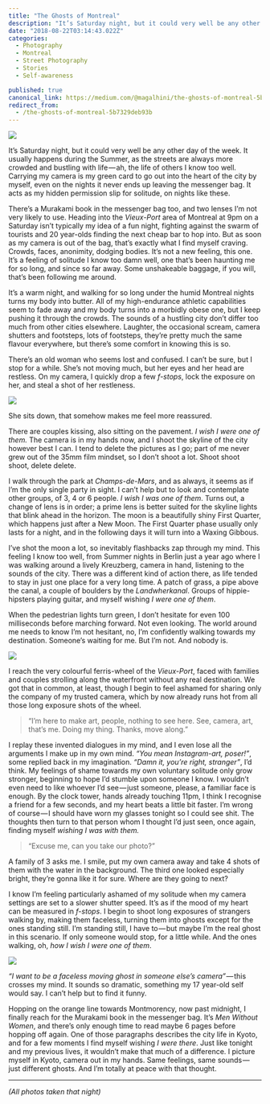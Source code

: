 ```yaml
---
title: "The Ghosts of Montreal"
description: "It’s Saturday night, but it could very well be any other day of the week. It usually happens during the Summer, as the streets are always more crowded and bustling with life — ah, the life of others…"
date: "2018-08-22T03:14:43.022Z"
categories: 
  - Photography
  - Montreal
  - Street Photography
  - Stories
  - Self-awareness

published: true
canonical_link: https://medium.com/@magalhini/the-ghosts-of-montreal-5b7329deb93b
redirect_from:
  - /the-ghosts-of-montreal-5b7329deb93b
---
```


![](./asset-1.jpeg)

It’s Saturday night, but it could very well be any other day of the week. It usually happens during the Summer, as the streets are always more crowded and bustling with life — ah, the life of others I know too well. Carrying my camera is my green card to go out into the heart of the city by myself, even on the nights it never ends up leaving the messenger bag. It acts as my hidden permission slip for solitude, on nights like these.

There’s a Murakami book in the messenger bag too, and two lenses I’m not very likely to use. Heading into the _Vieux-Port_ area  of Montreal at 9pm on a Saturday isn’t typically my idea of a fun night, fighting against the swarm of tourists and 20 year-olds finding the next cheap bar to hop into. But as soon as my camera is out of the bag, that’s exactly what I find myself craving. Crowds, faces, anonimity, dodging bodies. It’s not a new feeling, this one. It’s a feeling of solitude I know too damn well, one that’s been haunting me for so long, and since so far away. Some unshakeable baggage, if you will, that’s been following me around.

It’s a warm night, and walking for so long under the humid Montreal nights turns my body into butter. All of my high-endurance athletic capabilities seem to fade away and my body turns into a morbidly obese one, but I keep pushing it through the crowds. The sounds of a hustling city don’t differ too much from other cities elsewhere. Laughter, the occasional scream, camera shutters and footsteps, lots of footsteps, they’re pretty much the same flavour everywhere, but there’s some comfort in knowing this is so.

There’s an old woman who seems lost and confused. I can’t be sure, but I stop for a while. She’s not moving much, but her eyes and her head are restless. On my camera, I quickly drop a few _f-stops_, lock the exposure on her, and steal a shot of her restleness.

![](./asset-2.jpeg)

She sits down, that somehow makes me feel more reassured.

There are couples kissing, also sitting on the pavement. _I wish I were one of them._ The camera is in my hands now, and I shoot the skyline of the city however best I can. I tend to delete the pictures as I go; part of me never grew out of the 35mm film mindset, so I don’t shoot a lot. Shoot shoot shoot, delete delete.

I walk through the park at _Champs-de-Mars_, and as always, it seems as if I’m the only single party in sight. I can’t help but to look and contemplate other groups, of 3, 4 or 6 people. _I wish I was one of them_. Turns out, a change of lens is in order; a prime lens is better suited for the skyline lights that blink ahead in the horizon. The moon is a beautifully shiny First Quarter, which happens just after a New Moon. The First Quarter phase usually only lasts for a night, and in the following days it will turn into a Waxing Gibbous.

I’ve shot the moon a lot, so inevitably flashbacks zap through my mind. This feeling I know too well, from Summer nights in Berlin just a year ago where I was walking around a lively Kreuzberg, camera in hand, listening to the sounds of the city. There was a different kind of action there, as life tended to stay in just one place for a very long time. A patch of grass, a pipe above the canal, a couple of boulders by the _Landwherkanal_. Groups of hippie-hipsters playing guitar, and myself wishing _I were one of them_.

When the pedestrian lights turn green, I don’t hesitate for even 100 milliseconds before marching forward. Not even looking. The world around me needs to know I’m not hesitant, no, I’m confidently walking towards my destination. Someone’s waiting for me. But I’m not. And nobody is.

![](./asset-3.jpeg)

I reach the very colourful ferris-wheel of the _Vieux-Port_, faced with families and couples strolling along the waterfront without any real destination. We got that in common, at least, though I begin to feel ashamed for sharing only the company of my trusted camera, which by now already runs hot from all those long exposure shots of the wheel.

> “I’m here to make art, people, nothing to see here. See, camera, art, that’s me. Doing my thing. Thanks, move along.”

I replay these invented dialogues in my mind, and I even lose all the arguments I make up in my own mind. _“You mean Instagram-art, poser!”_, some replied back in my imagination. _“Damn it, you’re right, stranger”_, I’d think. My feelings of shame towards my own voluntary solitude only grow stronger, beginning to hope I’d stumble upon someone I know. I wouldn’t even need to like whoever I’d see — just someone, please, a familiar face is enough. By the clock tower, hands already touching 11pm, I think I recognise a friend for a few seconds, and my heart beats a little bit faster. I’m wrong of course — I should have worn my glasses tonight so I could see shit. The thoughts then turn to that person whom I thought I’d just seen, once again, finding myself _wishing I was with them._

> “Excuse me, can you take our photo?”

A family of 3 asks me. I smile, put my own camera away and take 4 shots of them with the water in the background. The third one looked especially bright, they’re gonna like it for sure. Where are they going to next?

I know I’m feeling particularly ashamed of my solitude when my camera settings are set to a slower shutter speed. It’s as if the mood of my heart can be measured in _f-stops_. I begin to shoot long exposures of strangers walking by, making them faceless, turning them into ghosts except for the ones standing still. I’m standing still, I have to — but maybe I’m the real ghost in this scenario. If only someone would stop, for a little while. And the ones walking, oh, _how I wish I were one of them_.

![](./asset-4.jpeg)

_“I want to be a faceless moving ghost in someone else’s camera”_ — this crosses my mind. It sounds so dramatic, something my 17 year-old self would say. I can’t help but to find it funny.

Hopping on the orange line towards Montmorency, now past midnight, I finally reach for the Murakami book in the messenger bag. It’s _Men Without Women_, and there’s only enough time to read maybe 6 pages before hopping off again. One of those paragraphs describes the city life in Kyoto, and for a few moments I find myself wishing _I were there_. Just like tonight and my previous lives, it wouldn’t make that much of a difference. I picture myself in Kyoto, camera out in my hands. Same feelings, same sounds — just different ghosts. And I’m totally at peace with that thought.

---

_(All photos taken that night)_

